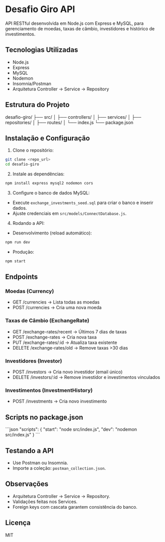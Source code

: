 # Desafio Giro API

API RESTful desenvolvida em Node.js com Express e MySQL, para gerenciamento de moedas, taxas de câmbio, investidores e histórico de investimentos.

## Tecnologias Utilizadas

- Node.js
- Express
- MySQL
- Nodemon
- Insomnia/Postman
- Arquitetura Controller → Service → Repository

## Estrutura do Projeto

desafio-giro/
├── src/
│ ├── controllers/
│ ├── services/
│ ├── repositories/
│ ├── routes/
│ └── index.js
└── package.json

## Instalação e Configuração

1. Clone o repositório:

```bash
git clone <repo_url>
cd desafio-giro
```

2. Instale as dependências:

```bash
npm install express mysql2 nodemon cors
```

3. Configure o banco de dados MySQL:

- Execute `exchange_investments_seed.sql` para criar o banco e inserir dados.
- Ajuste credenciais em `src/models/ConnectDatabase.js`.

4. Rodando a API:

- Desenvolvimento (reload automático):

```bash
npm run dev
```

- Produção:

```bash
npm start
```

## Endpoints

### Moedas (Currency)

- GET /currencies → Lista todas as moedas
- POST /currencies → Cria uma nova moeda

### Taxas de Câmbio (ExchangeRate)

- GET /exchange-rates/recent → Últimos 7 dias de taxas
- POST /exchange-rates → Cria nova taxa
- PUT /exchange-rates/:id → Atualiza taxa existente
- DELETE /exchange-rates/old → Remove taxas >30 dias

### Investidores (Investor)

- POST /investors → Cria novo investidor (email único)
- DELETE /investors/:id → Remove investidor e investimentos vinculados

### Investimentos (InvestmentHistory)

- POST /investments → Cria novo investimento

## Scripts no package.json

\`\`\`json
"scripts": {
"start": "node src/index.js",
"dev": "nodemon src/index.js"
}
\`\`\`

## Testando a API

- Use Postman ou Insomnia.
- Importe a coleção: `postman_collection.json`.

## Observações

- Arquitetura Controller → Service → Repository.
- Validações feitas nos Services.
- Foreign keys com cascata garantem consistência do banco.

## Licença

MIT
